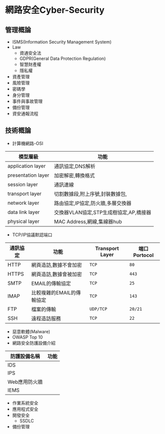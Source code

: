 # 網路安全Cyber-Security
## 管理概論
- ISMS(Information Security Management System)
- Law
  - 資通安全法
  - GDPR(General Data Protection Regulation)
  - 智慧財產權
  - 隱私權
- 資產管理
- 風險管理
- 密碼學
- 身分管理
- 事件與事故管理
- 備份管理
- 資安通報流程
## 技術概論
- 計算機網路-OSI

|模型層級|功能|
|---------|-----|
|application layer|通訊協定,DNS解析|
|presentation layer|加密解密,轉換格式|
|session layer|通訊連線|
|transport layer|切割數據段,附上序號,封裝數據包,|
|network layer|路由協定,IP協定,防火牆,多層交換器|
|data link layer|交換器VLAN協定,STP生成樹協定,AP,橋接器|
|physical layer|MAC Address,網線,集線器hub|

- TCP/IP協議默認端口

|通訊協定|功能| Transport Layer|端口Portocol|
|---------|---------|---------|---------|
|HTTP|網頁造訪,數據不會加密|`TCP`|`80`|
|HTTPS|網頁造訪,數據會被加密|`TCP`|`443`|
|SMTP|EMAIL的傳輸協定|`TCP`|`25`|
|IMAP|比較複雜的EMAIL的傳輸協定|`TCP`|`143`|
|FTP|檔案的傳輸|`UDP/TCP`|`20/21`|
|SSH|遠程造訪服務|`TCP`|`22`|

- 惡意軟體(Malware)
- OWASP Top 10
- 網路安全防護設備介紹

|防護設備名稱|功能|
|---------|-----|
|IDS||
|IPS||
|Web應用防火牆||
|IEMS||


- 作業系統安全
- 應用程式安全
- 開發安全
  - SSDLC
- 備份管理
